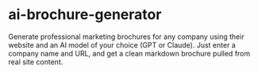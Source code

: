 # ai-brochure-generator
Generate professional marketing brochures for any company using their website and an AI model of your choice (GPT or Claude). Just enter a company name and URL, and get a clean markdown brochure pulled from real site content.

